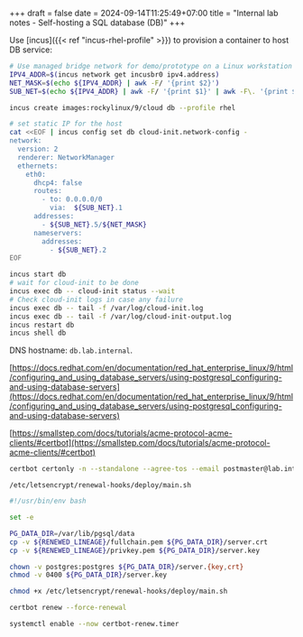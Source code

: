 +++ 
draft = false
date = 2024-09-14T11:25:49+07:00
title = "Internal lab notes - Self-hosting a SQL database (DB)"
+++

Use [incus]({{< ref "incus-rhel-profile" >}}) to provision a container to host DB service:

```sh
# Use managed bridge network for demo/prototype on a Linux workstation
IPV4_ADDR=$(incus network get incusbr0 ipv4.address)
NET_MASK=$(echo ${IPV4_ADDR} | awk -F/ '{print $2}')
SUB_NET=$(echo ${IPV4_ADDR} | awk -F/ '{print $1}' | awk -F\. '{print $1"."$2"."$3}')

incus create images:rockylinux/9/cloud db --profile rhel

# set static IP for the host
cat <<EOF | incus config set db cloud-init.network-config -
network:
  version: 2
  renderer: NetworkManager
  ethernets:
    eth0:
      dhcp4: false
      routes:
        - to: 0.0.0.0/0
          via:  ${SUB_NET}.1
      addresses:
        - ${SUB_NET}.5/${NET_MASK}
      nameservers:
        addresses:
          - ${SUB_NET}.2
EOF

incus start db
# wait for cloud-init to be done
incus exec db -- cloud-init status --wait
# Check cloud-init logs in case any failure
incus exec db -- tail -f /var/log/cloud-init.log
incus exec db -- tail -f /var/log/cloud-init-output.log
incus restart db
incus shell db
```

DNS hostname: `db.lab.internal`.

[https://docs.redhat.com/en/documentation/red_hat_enterprise_linux/9/html/configuring_and_using_database_servers/using-postgresql_configuring-and-using-database-servers](https://docs.redhat.com/en/documentation/red_hat_enterprise_linux/9/html/configuring_and_using_database_servers/using-postgresql_configuring-and-using-database-servers)

[https://smallstep.com/docs/tutorials/acme-protocol-acme-clients/#certbot](https://smallstep.com/docs/tutorials/acme-protocol-acme-clients/#certbot)

```sh
certbot certonly -n --standalone --agree-tos --email postmaster@lab.internal -d db.lab.internal --server https://ca.lab.internal/acme/acme/directory
```

`/etc/letsencrypt/renewal-hooks/deploy/main.sh`
```sh
#!/usr/bin/env bash

set -e

PG_DATA_DIR=/var/lib/pgsql/data
cp -v ${RENEWED_LINEAGE}/fullchain.pem ${PG_DATA_DIR}/server.crt
cp -v ${RENEWED_LINEAGE}/privkey.pem ${PG_DATA_DIR}/server.key

chown -v postgres:postgres ${PG_DATA_DIR}/server.{key,crt}
chmod -v 0400 ${PG_DATA_DIR}/server.key
```

```sh
chmod +x /etc/letsencrypt/renewal-hooks/deploy/main.sh
```

```sh
certbot renew --force-renewal
```

```sh
systemctl enable --now certbot-renew.timer
```

